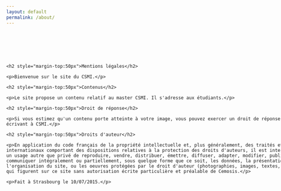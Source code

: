 ```yaml
---
layout: default
permalink: /about/
---
```


<div style="margin-top:100px"></div>

<div class="container" style="width:800px">

	<h2 style="margin-top:50px">Mentions légales</h2>

	<p>Bienvenue sur le site du CSMI.</p>

	<h2 style="margin-top:50px">Contenus</h2>

	<p>Le site propose un contenu relatif au master CSMI. Il s'adresse aux étudiants.</p>

	<h2 style="margin-top:50px">Droit de réponse</h2>

	<p>Si vous estimez qu'un contenu porte atteinte à votre image, vous pouvez exercer un droit de réponse en écrivant à CSMI.</p>

	<h2 style="margin-top:50px">Droits d'auteur</h2>

	<p>En application du code français de la propriété intellectuelle et, plus généralement, des traités et accords internationaux comportant des dispositions relatives à la protection des droits d'auteurs, il est interdit pour un usage autre que privé de reproduire, vendre, distribuer, émettre, diffuser, adapter, modifier, publier, communiquer intégralement ou partiellement, sous quelque forme que ce soit, les données, la présentation, l'organisation du site, ou les oeuvres protégées par le droit d'auteur (photographies, images, textes, vidéos) qui figurent sur ce site sans autorisation écrite particulière et préalable de Cemosis.</p>

	<p>Fait à Strasbourg le 10/07/2015.</p>

</div>

<div style="margin-bottom:100px"></div>